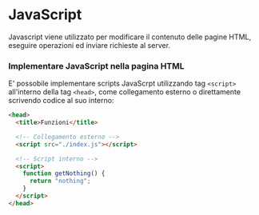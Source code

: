 # JavaScript
Javascript viene utilizzato per modificare il contenuto delle pagine HTML, eseguire operazioni ed inviare richieste al server.

### Implementare JavaScript nella pagina HTML
E' possobile implementare scripts JavaScrpt utilizzando tag `<script>` all'interno della tag `<head>`, come collegamento esterno o direttamente scrivendo codice al suo interno:
```html
<head>
  <title>Funzioni</title>

  <!-- Collegamento esterno -->
  <script src="./index.js"></script>

  <!-- Script interno -->
  <script>
    function getNothing() {
      return "nothing";
    }
  </script>
</head>
```
